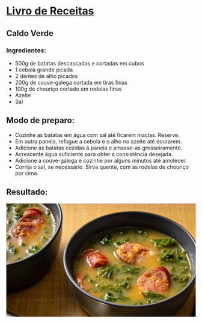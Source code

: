 # [Livro de Receitas](../README.md)

## Caldo Verde

### Ingredientes:

- 500g de batatas descascadas e cortadas em cubos
- 1 cebola grande picada
- 2 dentes de alho picados
- 200g de couve-galega cortada em tiras finas
- 100g de chouriço cortado em rodelas finas
- Azeite
- Sal

## Modo de preparo:

- Cozinhe as batatas em água com sal até ficarem macias. Reserve.
- Em outra panela, refogue a cebola e o alho no azeite até dourarem.
- Adicione as batatas cozidas à panela e amasse-as grosseiramente.
- Acrescente água suficiente para obter a consistência desejada.
- Adicione a couve-galega e cozinhe por alguns minutos até amolecer.
- Corrija o sal, se necessário. Sirva quente, com as rodelas de chouriço por cima.

## Resultado:

![Caldo Verde](../img/caldo_verde.jpg)
